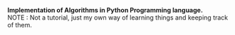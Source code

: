 <b>Implementation of Algorithms in Python Programming language.</b><br>
NOTE : Not a tutorial, just my own way of learning things and keeping track of them.
